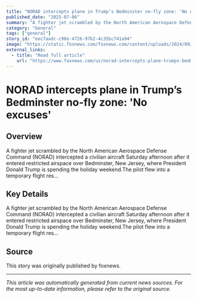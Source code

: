 ```yaml
---
title: "NORAD intercepts plane in Trump’s Bedminster no-fly zone: 'No excuses'"
published_date: "2025-07-06"
summary: "A fighter jet scrambled by the North American Aerospace Defense Command (NORAD) intercepted a civilian aircraft Saturday afternoon after it entered restricted airspace over Bedminster, New Jersey, where President Donald Trump is spending the holiday weekend.The pilot flew into a temporary flight res..."
category: "General"
tags: ["general"]
story_id: "eec7aadc-c98e-4726-97b2-4c35bc741a94"
image: "https://static.foxnews.com/foxnews.com/content/uploads/2024/09/trumpgolf2.png"
external_links:
  - title: "Read full article"
    url: "https://www.foxnews.com/us/norad-intercepts-plane-trumps-bedminster-no-fly-zone-no-excuses"
---
```


# NORAD intercepts plane in Trump’s Bedminster no-fly zone: 'No excuses'

## Overview

A fighter jet scrambled by the North American Aerospace Defense Command (NORAD) intercepted a civilian aircraft Saturday afternoon after it entered restricted airspace over Bedminster, New Jersey, where President Donald Trump is spending the holiday weekend.The pilot flew into a temporary flight res...

## Key Details

A fighter jet scrambled by the North American Aerospace Defense Command (NORAD) intercepted a civilian aircraft Saturday afternoon after it entered restricted airspace over Bedminster, New Jersey, where President Donald Trump is spending the holiday weekend.The pilot flew into a temporary flight res...

## Source

This story was originally published by foxnews.

---

*This article was automatically generated from current news sources. For the most up-to-date information, please refer to the original source.*

